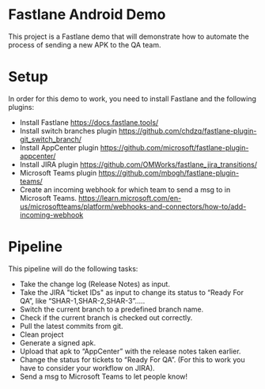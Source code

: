 # Fastlane Android Demo

This project is a Fastlane demo that will demonstrate how to automate the process of sending a new APK to the QA team.

# Setup
In order for this demo to work, you need to install Fastlane and the following plugins:
- Install Fastlane https://docs.fastlane.tools/
- Install switch branches plugin https://github.com/chdzq/fastlane-plugin-git_switch_branch/
- Install AppCenter plugin https://github.com/microsoft/fastlane-plugin-appcenter/
- Install JIRA plugin https://github.com/OMWorks/fastlane_jira_transitions/
- Microsoft Teams plugin https://github.com/mbogh/fastlane-plugin-teams/
- Create an incoming webhook for which team to send a msg to in Microsoft Teams. https://learn.microsoft.com/en-us/microsoftteams/platform/webhooks-and-connectors/how-to/add-incoming-webhook

# Pipeline
This pipeline will do the following tasks:
- Take the change log (Release Notes) as input.
- Take the JIRA "ticket IDs" as input to change its status to “Ready For QA”, like “SHAR-1,SHAR-2,SHAR-3”…..
- Switch the current branch to a predefined branch name.
- Check if the current branch is checked out correctly.
- Pull the latest commits from git.
- Clean project
- Generate a signed apk.
- Upload that apk to “AppCenter” with the release notes taken earlier.
- Change the status for tickets to “Ready For QA”. (For this to work you have to consider your workflow on JIRA).
- Send a msg to Microsoft Teams to let people know!
